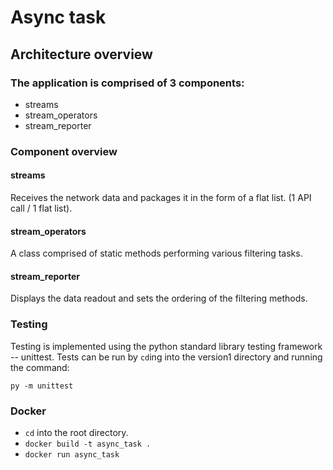# Async task

## Architecture overview

### The application is comprised of 3 components:
- streams
- stream_operators
- stream_reporter

### Component overview
#### streams
Receives the network data and packages it in the form of a flat list. (1 API call / 1 flat list).

#### stream_operators
A class comprised of static methods performing various filtering tasks.

#### stream_reporter
Displays the data readout and sets the ordering of the filtering methods.

### Testing
Testing is implemented using the python standard library testing framework -- unittest.
Tests can be run by ```cd```ing into the version1 directory and running the command:
```
py -m unittest
```

### Docker
- ```cd``` into the root directory.
- ```docker build -t async_task .```
- ```docker run async_task```